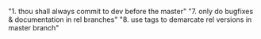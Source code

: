 "1. thou shall always commit to dev before the master" 
"7. only do bugfixes & documentation in rel branches" 
"8. use tags to demarcate rel versions in master branch" 
